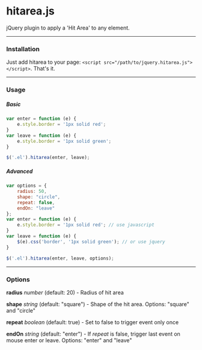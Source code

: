 # hitarea.js
jQuery plugin to apply a 'Hit Area' to any element.

----

### Installation
Just add hitarea to your page: `<script src="/path/to/jquery.hitarea.js"></script>`. That's it.

----

### Usage
##### Basic
```javascript
var enter = function (e) {
    e.style.border = '1px solid red';
}
var leave = function (e) {
    e.style.border = '1px solid green';
}

$('.el').hitarea(enter, leave);
```

##### Advanced
```javascript
var options = {
    radius: 50,
    shape: "circle",
    repeat: false,
    endOn: "leave"
};
var enter = function (e) {
    e.style.border = '1px solid red'; // use javascript
}
var leave = function (e) {
    $(e).css('border', '1px solid green'); // or use jquery
}

$('.el').hitarea(enter, leave, options);
```

----

### Options
**radius** *number* (default: 20) - Radius of hit area

**shape** *string* (default: "square") - Shape of the hit area. Options: "square" and "circle"

**repeat** *boolean* (default: true) - Set to false to trigger event only once

**endOn** *string* (default: "enter") - If *repeat* is false, trigger last event on mouse enter or leave. Options: "enter" and "leave"
